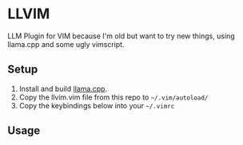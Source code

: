 # LLVIM
LLM Plugin for VIM because I'm old but want to try new things, using llama.cpp and some ugly vimscript.

## Setup
1. Install and build [llama.cpp](https://github.com/ggerganov/llama.cpp?tab=readme-ov-file#building-the-project).
2. Copy the llvim.vim file from this repo to `~/.vim/autoload/`
3. Copy the keybindings below into your `~/.vimrc`

## Usage
